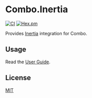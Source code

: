 # Combo.Inertia

[![CI](https://github.com/combo-lab/combo_inertia/actions/workflows/ci.yml/badge.svg)](https://github.com/combo-lab/combo_inertia/actions/workflows/ci.yml)
[![Hex.pm](https://img.shields.io/hexpm/v/combo_inertia.svg)](https://hex.pm/packages/combo_inertia)

Provides [Inertia](https://inertiajs.com/) integration for Combo.

## Usage

Read the [User Guide](./USER_GUIDE.md).

## License

[MIT](./LICENSE)
